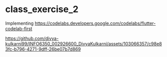 # class_exercise_2

Implementing https://codelabs.developers.google.com/codelabs/flutter-codelab-first



https://github.com/divya-kulkarni99/INFO6350_002926600_DivyaKulkarni/assets/103066357/c98e83fc-b796-4271-9dff-26be07b7d869

